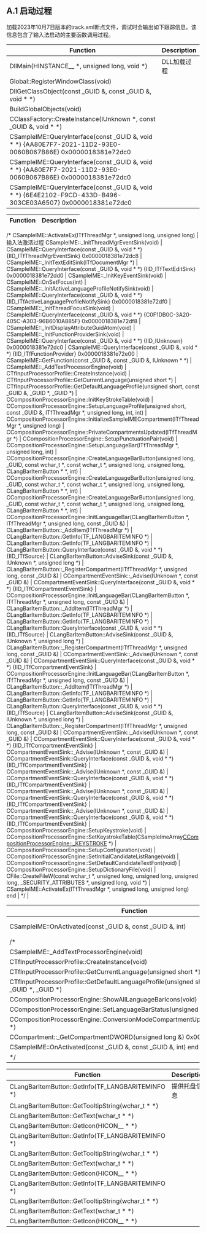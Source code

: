 ## A.1 启动过程

加载2023年10月7日版本的track.xml断点文件，调试时会输出如下跟踪信息。该信息包含了输入法启动的主要函数调用过程。

Function																										|Description
-|-
DllMain(HINSTANCE__ *, unsigned long, void *)																	|DLL加载过程
Global::RegisterWindowClass(void)																				|
DllGetClassObject(const _GUID &, const _GUID &, void * *)														|
BuildGlobalObjects(void)																						|
CClassFactory::CreateInstance(IUnknown *, const _GUID &, void * *)												|
CSampleIME::QueryInterface(const _GUID &, void * *) {AA80E7F7-2021-11D2-93E0-0060B067B86E} 0x0000018381e72dc0	|
CSampleIME::QueryInterface(const _GUID &, void * *) {AA80E7F7-2021-11D2-93E0-0060B067B86E} 0x0000018381e72dc0	|
CSampleIME::QueryInterface(const _GUID &, void * *) {6E4E2102-F9CD-433D-B496-303CE03A6507} 0x0000018381e72dc0	|

Function																													|Description
-|-
/*
CSampleIME::ActivateEx(ITfThreadMgr *, unsigned long, unsigned long)														|输入法激活过程
CSampleIME::_InitThreadMgrEventSink(void)																					|
CSampleIME::QueryInterface(const _GUID &, void * *) {IID_ITfThreadMgrEventSink} 0x0000018381e72dc8							|
CSampleIME::_InitTextEditSink(ITfDocumentMgr *)																				|
CSampleIME::QueryInterface(const _GUID &, void * *) {IID_ITfTextEditSink} 0x0000018381e72dd0								|
CSampleIME::_InitKeyEventSink(void)																							|
CSampleIME::OnSetFocus(int)																									|
CSampleIME::_InitActiveLanguageProfileNotifySink(void)																		|
CSampleIME::QueryInterface(const _GUID &, void * *) {IID_ITfActiveLanguageProfileNotifySink} 0x0000018381e72df0				|
CSampleIME::_InitThreadFocusSink(void)																						|
CSampleIME::QueryInterface(const _GUID &, void * *) {C0F1DB0C-3A20-405C-A303-96B6010A885F} 0x0000018381e72df8				|
CSampleIME::_InitDisplayAttributeGuidAtom(void)																				|
CSampleIME::_InitFunctionProviderSink(void)																					|
CSampleIME::QueryInterface(const _GUID &, void * *) {IID_IUnknown} 0x0000018381e72dc0										|
CSampleIME::QueryInterface(const _GUID &, void * *) {IID_ITfFunctionProvider} 0x0000018381e72e00							|
CSampleIME::GetFunction(const _GUID &, const _GUID &, IUnknown * *)															|
CSampleIME::_AddTextProcessorEngine(void)																					|
CTfInputProcessorProfile::CreateInstance(void)																				|
CTfInputProcessorProfile::GetCurrentLanguage(unsigned short *)																|
CTfInputProcessorProfile::GetDefaultLanguageProfile(unsigned short, const _GUID &, _GUID *, _GUID *)						|
CCompositionProcessorEngine::InitKeyStrokeTable(void)																		|
CCompositionProcessorEngine::SetupLanguageProfile(unsigned short, const _GUID &, ITfThreadMgr *, unsigned long, int, int)	|
CCompositionProcessorEngine::InitializeSampleIMECompartment(ITfThreadMgr *, unsigned long)									|
CCompositionProcessorEngine::PrivateCompartmentsUpdated(ITfThreadMgr *)														|
CCompositionProcessorEngine::SetupPunctuationPair(void)																		|
CCompositionProcessorEngine::SetupLanguageBar(ITfThreadMgr *, unsigned long, int)											|
CCompositionProcessorEngine::CreateLanguageBarButton(unsigned long, _GUID, const wchar_t *, const wchar_t *, unsigned long, unsigned long, CLangBarItemButton * *, int)	|
CCompositionProcessorEngine::CreateLanguageBarButton(unsigned long, _GUID, const wchar_t *, const wchar_t *, unsigned long, unsigned long, CLangBarItemButton * *, int)	|
CCompositionProcessorEngine::CreateLanguageBarButton(unsigned long, _GUID, const wchar_t *, const wchar_t *, unsigned long, unsigned long, CLangBarItemButton * *, int)	|
CCompositionProcessorEngine::InitLanguageBar(CLangBarItemButton *, ITfThreadMgr *, unsigned long, const _GUID &)			|
CLangBarItemButton::_AddItem(ITfThreadMgr *)																				|
CLangBarItemButton::GetInfo(TF_LANGBARITEMINFO *)																			|
CLangBarItemButton::GetInfo(TF_LANGBARITEMINFO *)																			|
CLangBarItemButton::QueryInterface(const _GUID &, void * *) {IID_ITfSource}													|
CLangBarItemButton::AdviseSink(const _GUID &, IUnknown *, unsigned long *)													|
CLangBarItemButton::_RegisterCompartment(ITfThreadMgr *, unsigned long, const _GUID &)										|
CCompartmentEventSink::_Advise(IUnknown *, const _GUID &)																	|
CCompartmentEventSink::QueryInterface(const _GUID &, void * *) {IID_ITfCompartmentEventSink}								|
CCompositionProcessorEngine::InitLanguageBar(CLangBarItemButton *, ITfThreadMgr *, unsigned long, const _GUID &)			|
CLangBarItemButton::_AddItem(ITfThreadMgr *)																				|
CLangBarItemButton::GetInfo(TF_LANGBARITEMINFO *)																			|
CLangBarItemButton::GetInfo(TF_LANGBARITEMINFO *)																			|
CLangBarItemButton::QueryInterface(const _GUID &, void * *) {IID_ITfSource}													|
CLangBarItemButton::AdviseSink(const _GUID &, IUnknown *, unsigned long *)													|
CLangBarItemButton::_RegisterCompartment(ITfThreadMgr *, unsigned long, const _GUID &)										|
CCompartmentEventSink::_Advise(IUnknown *, const _GUID &)																	|
CCompartmentEventSink::QueryInterface(const _GUID &, void * *) {IID_ITfCompartmentEventSink}								|
CCompositionProcessorEngine::InitLanguageBar(CLangBarItemButton *, ITfThreadMgr *, unsigned long, const _GUID &)			|
CLangBarItemButton::_AddItem(ITfThreadMgr *)																				|
CLangBarItemButton::GetInfo(TF_LANGBARITEMINFO *)																			|
CLangBarItemButton::GetInfo(TF_LANGBARITEMINFO *)																			|
CLangBarItemButton::QueryInterface(const _GUID &, void * *) {IID_ITfSource}													|
CLangBarItemButton::AdviseSink(const _GUID &, IUnknown *, unsigned long *)													|
CLangBarItemButton::_RegisterCompartment(ITfThreadMgr *, unsigned long, const _GUID &)										|
CCompartmentEventSink::_Advise(IUnknown *, const _GUID &)																	|
CCompartmentEventSink::QueryInterface(const _GUID &, void * *) {IID_ITfCompartmentEventSink}								|
CCompartmentEventSink::_Advise(IUnknown *, const _GUID &)																	|
CCompartmentEventSink::QueryInterface(const _GUID &, void * *) {IID_ITfCompartmentEventSink}								|
CCompartmentEventSink::_Advise(IUnknown *, const _GUID &)																	|
CCompartmentEventSink::QueryInterface(const _GUID &, void * *) {IID_ITfCompartmentEventSink}								|
CCompartmentEventSink::_Advise(IUnknown *, const _GUID &)																	|
CCompartmentEventSink::QueryInterface(const _GUID &, void * *) {IID_ITfCompartmentEventSink}								|
CCompartmentEventSink::_Advise(IUnknown *, const _GUID &)																	|
CCompartmentEventSink::QueryInterface(const _GUID &, void * *) {IID_ITfCompartmentEventSink}								|
CCompositionProcessorEngine::SetupKeystroke(void)																			|
CCompositionProcessorEngine::SetKeystrokeTable(CSampleImeArray<CCompositionProcessorEngine::_KEYSTROKE> *)					|
CCompositionProcessorEngine::SetupConfiguration(void)																		|
CCompositionProcessorEngine::SetInitialCandidateListRange(void)																|
CCompositionProcessorEngine::SetDefaultCandidateTextFont(void)																|
CCompositionProcessorEngine::SetupDictionaryFile(void)																		|
CFile::CreateFileW(const wchar_t *, unsigned long, unsigned long, unsigned long, _SECURITY_ATTRIBUTES *, unsigned long, void *)	|
CSampleIME::ActivateEx(ITfThreadMgr *, unsigned long, unsigned long) end													|
*/																															|

Function																								|Description
-|-
CSampleIME::OnActivated(const _GUID &, const _GUID &, int)												|响应激活事件
/*																										|
CSampleIME::_AddTextProcessorEngine(void)																|
CTfInputProcessorProfile::CreateInstance(void)															|
CTfInputProcessorProfile::GetCurrentLanguage(unsigned short *)											|
CTfInputProcessorProfile::GetDefaultLanguageProfile(unsigned short, const _GUID &, _GUID *, _GUID *)	|
CCompositionProcessorEngine::ShowAllLanguageBarIcons(void)												|
CCompositionProcessorEngine::SetLanguageBarStatus(unsigned long, int)									|
CCompositionProcessorEngine::ConversionModeCompartmentUpdated(ITfThreadMgr *)							|
CCompartment::_GetCompartmentDWORD(unsigned long &) 0x00000401											|
CSampleIME::OnActivated(const _GUID &, const _GUID &, int) end											|
*/																										|

Function											|Description
-|-
CLangBarItemButton::GetInfo(TF_LANGBARITEMINFO *)	|提供托盘信息
CLangBarItemButton::GetTooltipString(wchar_t * *)	|
CLangBarItemButton::GetText(wchar_t * *)			|
CLangBarItemButton::GetIcon(HICON__ * *)			|
CLangBarItemButton::GetInfo(TF_LANGBARITEMINFO *)	|
CLangBarItemButton::GetTooltipString(wchar_t * *)	|
CLangBarItemButton::GetText(wchar_t * *)			|
CLangBarItemButton::GetIcon(HICON__ * *)			|
CLangBarItemButton::GetInfo(TF_LANGBARITEMINFO *)	|
CLangBarItemButton::GetTooltipString(wchar_t * *)	|
CLangBarItemButton::GetText(wchar_t * *)			|
CLangBarItemButton::GetIcon(HICON__ * *)			|